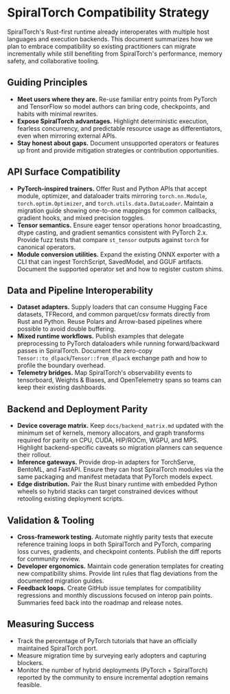 # SpiralTorch Compatibility Strategy

SpiralTorch's Rust-first runtime already interoperates with multiple host languages and
execution backends. This document summarizes how we plan to embrace compatibility so
existing practitioners can migrate incrementally while still benefiting from SpiralTorch's
performance, memory safety, and collaborative tooling.

## Guiding Principles
- **Meet users where they are.** Re-use familiar entry points from PyTorch and TensorFlow
  so model authors can bring code, checkpoints, and habits with minimal rewrites.
- **Expose SpiralTorch advantages.** Highlight deterministic execution, fearless
  concurrency, and predictable resource usage as differentiators, even when mirroring
  external APIs.
- **Stay honest about gaps.** Document unsupported operators or features up front and
  provide mitigation strategies or contribution opportunities.

## API Surface Compatibility
- **PyTorch-inspired trainers.** Offer Rust and Python APIs that accept module, optimizer,
  and dataloader traits mirroring `torch.nn.Module`, `torch.optim.Optimizer`, and
  `torch.utils.data.DataLoader`. Maintain a migration guide showing one-to-one mappings
  for common callbacks, gradient hooks, and mixed precision toggles.
- **Tensor semantics.** Ensure eager tensor operations honor broadcasting, dtype casting,
  and gradient semantics consistent with PyTorch 2.x. Provide fuzz tests that compare
  `st_tensor` outputs against `torch` for canonical operators.
- **Module conversion utilities.** Expand the existing ONNX exporter with a CLI that can
  ingest TorchScript, SavedModel, and GGUF artifacts. Document the supported operator set
  and how to register custom shims.

## Data and Pipeline Interoperability
- **Dataset adapters.** Supply loaders that can consume Hugging Face datasets, TFRecord,
  and common parquet/csv formats directly from Rust and Python. Reuse Polars and
  Arrow-based pipelines where possible to avoid double buffering.
- **Mixed runtime workflows.** Publish examples that delegate preprocessing to PyTorch
  dataloaders while running forward/backward passes in SpiralTorch. Document the
  zero-copy `Tensor::to_dlpack`/`Tensor::from_dlpack` exchange path and how to profile
  the boundary overhead.
- **Telemetry bridges.** Map SpiralTorch's observability events to tensorboard, Weights &
  Biases, and OpenTelemetry spans so teams can keep their existing dashboards.

## Backend and Deployment Parity
- **Device coverage matrix.** Keep `docs/backend_matrix.md` updated with the minimum set
  of kernels, memory allocators, and graph transforms required for parity on CPU, CUDA,
  HIP/ROCm, WGPU, and MPS. Highlight backend-specific caveats so migration planners can
  sequence their rollout.
- **Inference gateways.** Provide drop-in adapters for TorchServe, BentoML, and FastAPI.
  Ensure they can host SpiralTorch modules via the same packaging and manifest metadata
  that PyTorch models expect.
- **Edge distribution.** Pair the Rust binary runtime with embedded Python wheels so
  hybrid stacks can target constrained devices without retooling existing deployment
  scripts.

## Validation & Tooling
- **Cross-framework testing.** Automate nightly parity tests that execute reference
  training loops in both SpiralTorch and PyTorch, comparing loss curves, gradients, and
  checkpoint contents. Publish the diff reports for community review.
- **Developer ergonomics.** Maintain code generation templates for creating new
  compatibility shims. Provide lint rules that flag deviations from the documented
  migration guides.
- **Feedback loops.** Create GitHub issue templates for compatibility regressions and
  monthly discussions focused on interop pain points. Summaries feed back into the
  roadmap and release notes.

## Measuring Success
- Track the percentage of PyTorch tutorials that have an officially maintained
  SpiralTorch port.
- Measure migration time by surveying early adopters and capturing blockers.
- Monitor the number of hybrid deployments (PyTorch + SpiralTorch) reported by the
  community to ensure incremental adoption remains feasible.

